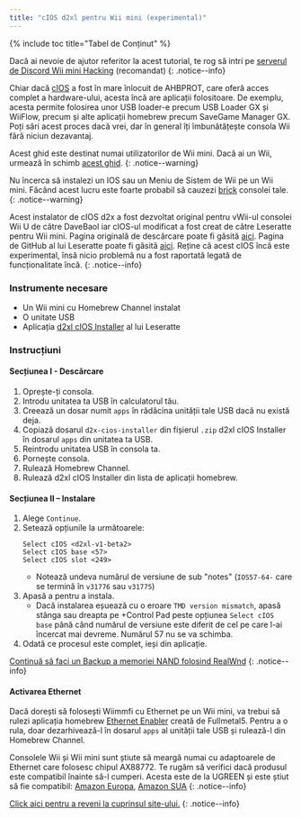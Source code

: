 ```yaml
---
title: "cIOS d2xl pentru Wii mini (experimental)"
---
```


{% include toc title="Tabel de Conținut" %}

Dacă ai nevoie de ajutor referitor la acest tutorial, te rog să intri pe [serverul de Discord Wii mini Hacking](https://discord.gg/6ryxnkS) (recomandat)
{: .notice--info}

Chiar dacă [cIOS](https://wiibrew.org/wiki/Custom_IOS) a fost în mare înlocuit de AHBPROT, care oferă acces complet a hardware-ului, acesta încă are aplicații folositoare. De exemplu, acesta permite folosirea unor USB loader-e precum USB Loader GX și WiiFlow, precum și alte aplicații homebrew precum SaveGame Manager GX. Poți sări acest proces dacă vrei, dar în general îți îmbunătățește consola Wii fără niciun dezavantaj.

Acest ghid este destinat numai utilizatorilor de Wii mini. Dacă ai un Wii, urmează în schimb [acest ghid](cios).
{: .notice--warning}

Nu încerca să instalezi un IOS sau un Meniu de Sistem de Wii pe un Wii mini. Făcând acest lucru este foarte probabil să cauzezi [brick](bricks#ios-brick) consolei tale.
{: .notice--warning}

Acest instalator de cIOS d2x a fost dezvoltat original pentru vWii-ul consolei Wii U de către DaveBaol iar cIOS-ul modificat a fost creat de către Leseratte pentru Wii mini. Pagina originală de descărcare poate fi găsită [aici](https://wii.leseratte10.de/d2xl-cIOS/). Pagina de GitHub al lui Leseratte poate fi găsită [aici](https://github.com/Leseratte10/d2xl-cios). Reține că acest cIOS încă este experimental, însă nicio problemă nu a fost raportată legată de funcționalitate încă.
{: .notice--info}

### Instrumente necesare

* Un Wii mini cu Homebrew Channel instalat
* O unitate USB
* Aplicația [d2xl cIOS Installer](/assets/files/d2xl_wii_mini_cIOS_installer_v1_beta2.zip) al lui Leseratte

### Instrucțiuni

#### Secțiunea I - Descărcare

1. Oprește-ți consola.
1. Introdu unitatea ta USB în calculatorul tău.
1. Creează un dosar numit `apps` în rădăcina unității tale USB dacă nu există deja.
1. Copiază dosarul `d2x-cios-installer` din fișierul `.zip` d2xl cIOS Installer în dosarul `apps` din unitatea ta USB.
1. Reintrodu unitatea USB în consola ta.
1. Pornește consola.
1. Rulează Homebrew Channel.
1. Rulează d2xl cIOS Installer din lista de aplicații homebrew.

#### Secțiunea II – Instalare

1. Alege `Continue`.
1. Setează opțiunile la următoarele:
    ```
    Select cIOS <d2xl-v1-beta2>
    Select cIOS base <57>
    Select cIOS slot <249>
    ```
    + Notează undeva numărul de versiune de sub "notes" (`IOS57-64-` care se termină în `v31776` sau `v31775`)
1. Apasă a pentru a instala.
    + Dacă instalarea eșuează cu o eroare `TMD version mismatch`, apasă stânga sau dreapta pe +Control Pad peste opțiunea `Select cIOS base` până când numărul de versiune este diferit de cel pe care l-ai încercat mai devreme. Numărul 57 nu se va schimba.
1. Odată ce procesul este complet, ieși din aplicație.

[Continuă să faci un Backup a memoriei NAND folosind RealWnd](wnd-mini)
{: .notice--info}

#### Activarea Ethernet

Dacă dorești să folosești Wiimmfi cu Ethernet pe un Wii mini, va trebui să rulezi aplicația homebrew [Ethernet Enabler](/assets/files/Wii_Mini_Ethernet_Enable.zip) creată de Fullmetal5. Pentru a o rula, doar dezarhivează-l în dosarul `apps` al unității tale USB și rulează-l din Homebrew Channel.

Consolele Wii și Wii mini sunt știute să meargă numai cu adaptoarele de Ethernet care folosesc chipul AX88772. Te rugăm să verifici dacă produsul este compatibil înainte să-l cumperi. Acesta este de la UGREEN și este știut să fie compatibil: [Amazon Europa](https://www.amazon.de/dp/B00MYT481C), [Amazon SUA](https://a.co/d/3OcSJDS)
{: .notice--info}

[Click aici pentru a reveni la cuprinsul site-ului.](site-navigation)
{: .notice--info}
